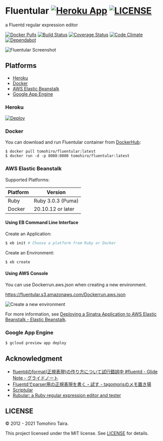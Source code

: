 # Fluentular [![Heroku App](https://img.shields.io/badge/heroku-ready-430098.svg?style=flat-square&logo=heroku&logoColor=white)](https://fluentular.herokuapp.com) [![LICENSE](https://img.shields.io/github/license/tomohiro/fluentular.svg?style=flat-square)](LICENSE)

a Fluentd regular expression editor

[![Docker Pulls](https://img.shields.io/docker/pulls/tomohiro/fluentular.svg?style=flat-square&logo=docker)](https://hub.docker.com/r/tomohiro/fluentular/)
[![Build Status](https://img.shields.io/github/workflow/status/tomohiro/fluentular/Build?logo=github&style=flat-square)](https://github.com/tomohiro/fluentular/actions)
[![Coverage Status](https://img.shields.io/coveralls/tomohiro/fluentular.svg?style=flat-square&logo=coveralls)](https://coveralls.io/github/tomohiro/fluentular)
[![Code Climate](https://img.shields.io/codeclimate/maintainability-percentage/tomohiro/fluentular.svg?style=flat-square&logo=code-climate)](https://codeclimate.com/github/tomohiro/fluentular)
[![Dependabot](https://img.shields.io/badge/dependabot-enabled-success?style=flat-square&logo=dependabot)](https://github.com/tomohiro/fluentular/network/dependencies)


![Fluentular Screenshot](https://user-images.githubusercontent.com/54254/100218981-c85b8280-2f58-11eb-8cab-856c1e09c48e.png)


Platforms
--------------------------------------------------------------------------------

- [Heroku](#heroku)
- [Docker](#docker)
- [AWS Elastic Beanstalk](#aws-elastic-beanstalk)
- [Google App Engine](#google-app-engine)


### Heroku

[![Deploy](https://www.herokucdn.com/deploy/button.png)](https://heroku.com/deploy)


### Docker

You can download and run Fluentular container from [DockerHub](https://hub.docker.com/r/tomohiro/fluentular/):

```
$ docker pull tomohiro/fluentular:latest
$ docker run -d -p 8080:8080 tomohiro/fluentular:latest
```

### AWS Elastic Beanstalk

Supported Platforms:

Platform | Version
-------- | ---------------------------------------------------------------------
Ruby     | Ruby 3.0.3 (Puma)
Docker   | 20.10.12 or later


#### Using EB Command Line Interface

Create an Application:

```sh
$ eb init # Choose a platform from Ruby or Docker
```

Create an Environment:

```sh
$ eb create
```


#### Using AWS Console

You can use Dockerrun.aws.json when creating a new environment.

https://fluentular.s3.amazonaws.com/Dockerrun.aws.json

![Create a new environment](https://cloud.githubusercontent.com/assets/54254/11200269/0a94db62-8d18-11e5-8e9e-d9ccbd994eea.png)


For more information, see [Deploying a Sinatra Application to AWS Elastic Beanstalk - Elastic Beanstalk](https://docs.aws.amazon.com/elasticbeanstalk/latest/dg/create_deploy_Ruby_sinatra.html).


### Google App Engine

```sh
$ gcloud preview app deploy
```


Acknowledgment
-------------------------------------------------------------------------------

- [fluentdのformat(正規表現)の作り方について試行錯誤中 #fluentd - Glide Note - グライドノート](http://blog.glidenote.com/blog/2012/07/15/fluentd-regex-debug/)
- [Fluentdでparser用の正規表現を書く・試す - tagomorisのメモ置き場](http://d.hatena.ne.jp/tagomoris/20120715/1342368392)
- [Scriptular](http://scriptular.com/)
- [Rubular: a Ruby regular expression editor and tester](http://rubular.com/)


LICENSE
--------------------------------------------------------------------------------

&copy; 2012 - 2021 Tomohiro Taira.

This project licensed under the MIT license. See [LICENSE](LICENSE) for details.

